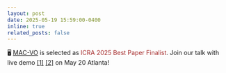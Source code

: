 ```yaml
---
layout: post
date: 2025-05-19 15:59:00-0400
inline: true
related_posts: false
---
```


🖥️ <a href="https://mac-vo.github.io" style="text-decoration: underline;">MAC-VO<a> is selected as <span style="color: brown;">ICRA 2025 Best Paper Finalist</span>. Join our talk with live demo <a href="https://www.linkedin.com/posts/yuheng-qiu-6bb9151b0_icra2025-activity-7329852781106712577-TGBG?utm_source=share&utm_medium=member_desktop&rcm=ACoAADFB4q8BfsD7FeZi2jCntcJlilWdCWaUqNA">[1]</a> <a href="https://www.linkedin.com/posts/yuheng-qiu-6bb9151b0_icra2025-activity-7330644969084366848-BTDE?utm_source=share&utm_medium=member_desktop&rcm=ACoAADFB4q8BfsD7FeZi2jCntcJlilWdCWaUqNA">[2]</a> on May 20 Atlanta!
